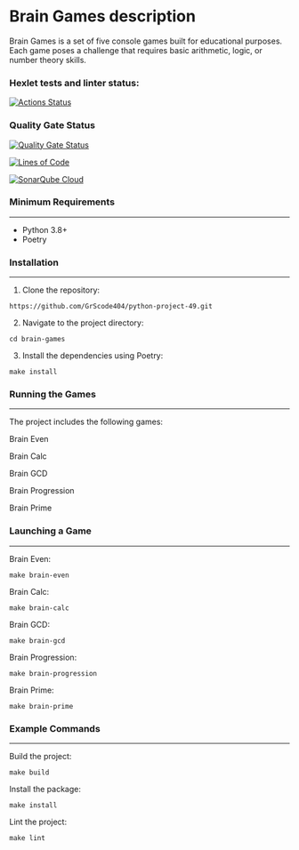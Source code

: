 # Brain Games description
Brain Games is a set of five console games built for educational purposes. Each game poses a challenge that requires basic arithmetic, logic, or number theory skills.

### Hexlet tests and linter status:
[![Actions Status](https://github.com/GrScode404/python-project-49/actions/workflows/hexlet-check.yml/badge.svg)](https://github.com/GrScode404/python-project-49/actions)

### Quality Gate Status
[![Quality Gate Status](https://sonarcloud.io/api/project_badges/measure?project=GrScode404_python-project-49&metric=alert_status)](https://sonarcloud.io/summary/new_code?id=GrScode404_python-project-49)

[![Lines of Code](https://sonarcloud.io/api/project_badges/measure?project=GrScode404_python-project-49&metric=ncloc)](https://sonarcloud.io/summary/new_code?id=GrScode404_python-project-49)

[![SonarQube Cloud](https://sonarcloud.io/images/project_badges/sonarcloud-light.svg)](https://sonarcloud.io/summary/new_code?id=GrScode404_python-project-49)

### Minimum Requirements
___
- Python 3.8+
- Poetry

### Installation
___
1. Clone the repository:
```
https://github.com/GrScode404/python-project-49.git
```
2. Navigate to the project directory:
```
cd brain-games
```
3. Install the dependencies using Poetry:
```
make install
```

### Running the Games
___
The project includes the following games:

Brain Even

Brain Calc

Brain GCD

Brain Progression

Brain Prime

### Launching a Game
___
Brain Even:
```
make brain-even
```
Brain Calc:
```
make brain-calc
```
Brain GCD:
```
make brain-gcd
```
Brain Progression:
```
make brain-progression
```
Brain Prime:
```
make brain-prime
```

### Example Commands
___
Build the project:
```
make build
```

Install the package:

```
make install
```

Lint the project:
```
make lint
```
